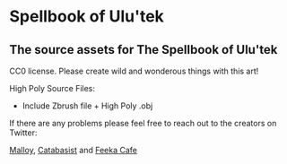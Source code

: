 # Spellbook of Ulu'tek
## The source assets for The Spellbook of Ulu'tek

CC0 license.
Please create wild and wonderous things with this art!

High Poly Source Files:
- Include Zbrush file + High Poly .obj

If there are any problems please feel free to reach out to the creators on Twitter: 

[Malloy](https://twitter.com/AhoiMalloy), [Catabasist](https://twitter.com/Catabasist) and [Feeka Cafe](https://twitter.com/FeekaCafe)


